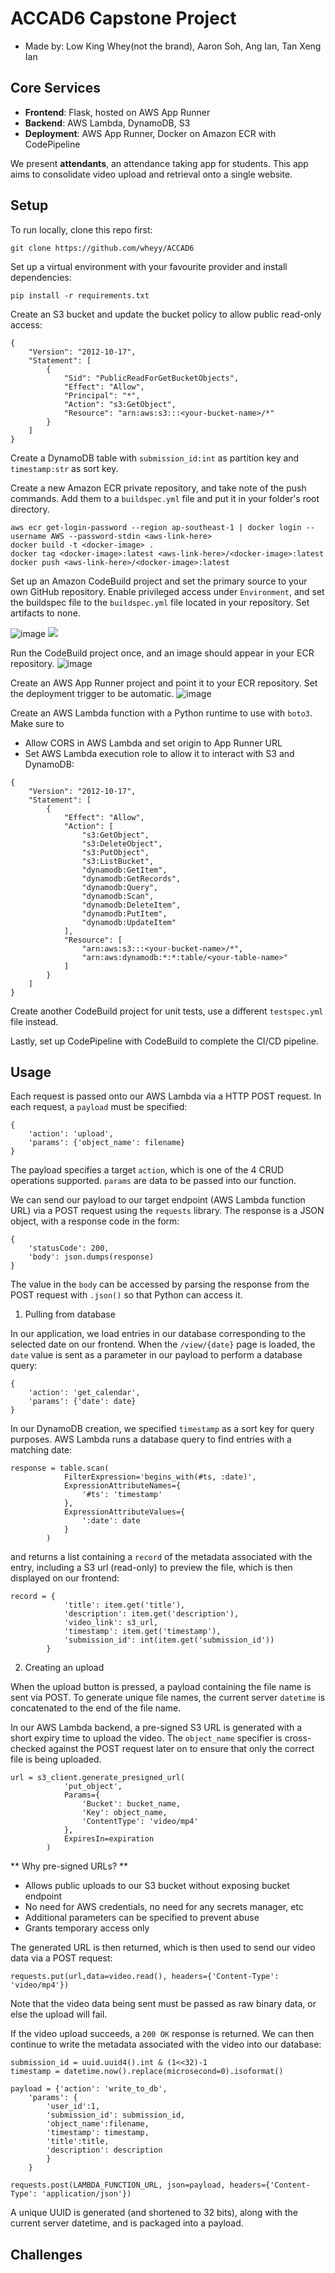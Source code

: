 # ACCAD6 Capstone Project

- Made by: Low King Whey(not the brand), Aaron Soh, Ang Ian, Tan Xeng Ian

## Core Services

- **Frontend**: Flask, hosted on AWS App Runner
- **Backend**: AWS Lambda, DynamoDB, S3
- **Deployment**: AWS App Runner, Docker on Amazon ECR with CodePipeline

We present **attendants**, an attendance taking app for students. This app aims to consolidate video upload and retrieval onto a single website.

## Setup

To run locally, clone this repo first:
```
git clone https://github.com/wheyy/ACCAD6
```

Set up a virtual environment with your favourite provider and install dependencies:
```
pip install -r requirements.txt
```

Create an S3 bucket and update the bucket policy to allow public read-only access:
```
{
    "Version": "2012-10-17",
    "Statement": [
        {
            "Sid": "PublicReadForGetBucketObjects",
            "Effect": "Allow",
            "Principal": "*",
            "Action": "s3:GetObject",
            "Resource": "arn:aws:s3:::<your-bucket-name>/*"
        }
    ]
}
```

Create a DynamoDB table with `submission_id:int` as partition key and `timestamp:str` as sort key.

Create a new Amazon ECR private repository, and take note of the push commands. Add them to a `buildspec.yml` file and put it in your folder's root directory.

```
aws ecr get-login-password --region ap-southeast-1 | docker login --username AWS --password-stdin <aws-link-here>
docker build -t <docker-image> .
docker tag <docker-image>:latest <aws-link-here>/<docker-image>:latest
docker push <aws-link-here>/<docker-image>:latest
```

Set up an Amazon CodeBuild project and set the primary source to your own GitHub repository. Enable privileged access under `Environment`, and set the buildspec file to the `buildspec.yml` file located in your repository. Set artifacts to none.

![image](https://github.com/user-attachments/assets/065dc762-8d36-4480-bd46-8afb9164c758)
<img src="https://github.com/user-attachments/assets/33c138ec-d713-44f6-91e7-6d4d8a6083ec" />

Run the CodeBuild project once, and an image should appear in your ECR repository.
![image](https://github.com/user-attachments/assets/539f00b6-232c-4005-9656-6d1216179ef0)

Create an AWS App Runner project and point it to your ECR repository. Set the deployment trigger to be automatic.
![image](https://github.com/user-attachments/assets/c07e673b-0ec2-41dc-a414-711cc57dd7d6)

Create an AWS Lambda function with a Python runtime to use with `boto3`. Make sure to
- Allow CORS in AWS Lambda and set origin to App Runner URL
- Set AWS Lambda execution role to allow it to interact with S3 and DynamoDB:
```
{
    "Version": "2012-10-17",
    "Statement": [
        {
            "Effect": "Allow",
            "Action": [
                "s3:GetObject",
                "s3:DeleteObject",
                "s3:PutObject",
                "s3:ListBucket",
                "dynamodb:GetItem",
                "dynamodb:GetRecords",
                "dynamodb:Query",
                "dynamodb:Scan",
                "dynamodb:DeleteItem",
                "dynamodb:PutItem",
                "dynamodb:UpdateItem"
            ],
            "Resource": [
                "arn:aws:s3:::<your-bucket-name>/*",
                "arn:aws:dynamodb:*:*:table/<your-table-name>"
            ]
        }
    ]
}
```

Create another CodeBuild project for unit tests, use a different `testspec.yml` file instead.

Lastly, set up CodePipeline with CodeBuild to complete the CI/CD pipeline.

## Usage

Each request is passed onto our AWS Lambda via a HTTP POST request. In each request, a `payload` must be specified:
```
{
    'action': 'upload',
    'params': {'object_name': filename}
}
```
The payload specifies a target `action`, which is one of the 4 CRUD operations supported. `params` are data to be passed into our function.

We can send our payload to our target endpoint (AWS Lambda function URL) via a POST request using the `requests` library. The response is a JSON object, with a response code in the form:
```
{
    'statusCode': 200,
    'body': json.dumps(response)
}
```
The value in the `body` can be accessed by parsing the response from the POST request with `.json()` so that Python can access it.

1. Pulling from database

In our application, we load entries in our database corresponding to the selected date on our frontend. When the `/view/{date}` page is loaded, the `date` value is sent as a parameter in our payload to perform a database query:
```
{
    'action': 'get_calendar',
    'params': {'date': date}
}
```
In our DynamoDB creation, we specified `timestamp` as a sort key for query purposes. AWS Lambda runs a database query to find entries with a matching date:
```
response = table.scan(
            FilterExpression='begins_with(#ts, :date)',
            ExpressionAttributeNames={
                '#ts': 'timestamp'
            },
            ExpressionAttributeValues={
                ':date': date
            }
        )
```
and returns a list containing a `record` of the metadata associated with the entry, including a S3 url (read-only) to preview the file, which is then displayed on our frontend:
```
record = {
            'title': item.get('title'),
            'description': item.get('description'),
            'video_link': s3_url,
            'timestamp': item.get('timestamp'),
            'submission_id': int(item.get('submission_id'))
        }
```

2. Creating an upload

When the upload button is pressed, a payload containing the file name is sent via POST. To generate unique file names, the current server `datetime` is concatenated to the end of the file name.

In our AWS Lambda backend, a pre-signed S3 URL is generated with a short expiry time to upload the video. The `object_name` specifier is cross-checked against the POST request later on to ensure that only the correct file is being uploaded.

```
url = s3_client.generate_presigned_url(
            'put_object',
            Params={
                'Bucket': bucket_name,
                'Key': object_name,
                'ContentType': 'video/mp4'
            },
            ExpiresIn=expiration
        )
```

** Why pre-signed URLs? **

- Allows public uploads to our S3 bucket without exposing bucket endpoint
- No need for AWS credentials, no need for any secrets manager, etc
- Additional parameters can be specified to prevent abuse
- Grants temporary access only
  
The generated URL is then returned, which is then used to send our video data via a POST request:
```
requests.put(url,data=video.read(), headers={'Content-Type': 'video/mp4'})
```
Note that the video data being sent must be passed as raw binary data, or else the upload will fail.

If the video upload succeeds, a `200 OK` response is returned. We can then continue to write the metadata associated with the video into our database:
```
submission_id = uuid.uuid4().int & (1<<32)-1
timestamp = datetime.now().replace(microsecond=0).isoformat()
            
payload = {'action': 'write_to_db',
    'params': {
        'user_id':1,
        'submission_id': submission_id,
        'object_name':filename,
        'timestamp': timestamp,
        'title':title,
        'description': description
        }
    }
```
```
requests.post(LAMBDA_FUNCTION_URL, json=payload, headers={'Content-Type': 'application/json'})
```
A unique UUID is generated (and shortened to 32 bits), along with the current server datetime, and is packaged into a payload.

## Challenges

